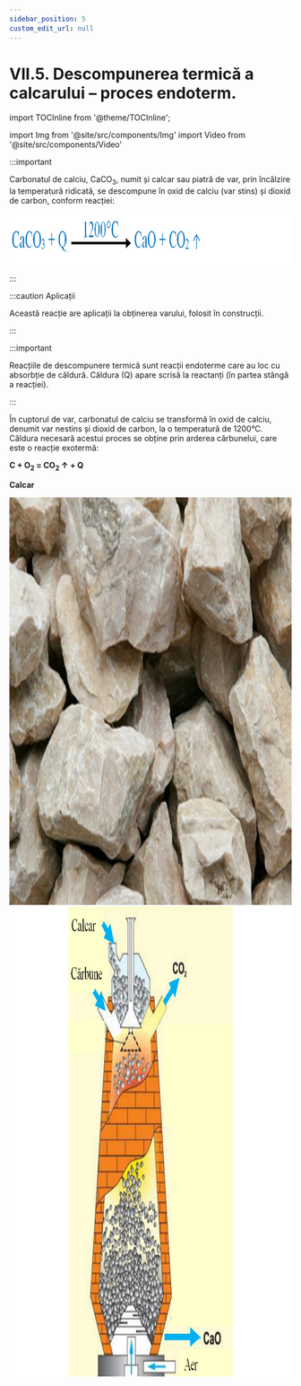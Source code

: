 ```yaml
---
sidebar_position: 5
custom_edit_url: null
---
```


# VII.5. Descompunerea termică a calcarului – proces endoterm.

import TOCInline from '@theme/TOCInline';

<TOCInline toc={toc} />


import Img from '@site/src/components/Img'
import Video from '@site/src/components/Video'





:::important

Carbonatul de calciu, CaCO<sub>3</sub>, numit și calcar sau piatră de var, prin încălzire la temperatură ridicată, se descompune în oxid de calciu (var stins) și dioxid de carbon, conform reacției:

<Img className="img-responsive4" src="chimie/clasa8/capitolul7/7_5_Poza1_ReactieDescompunereTermicaCalcar.jpg" width="1000" height="91" />



:::


:::caution Aplicații

Această reacție are aplicații la obținerea varului, folosit în construcții.

:::



:::important

Reacțiile de descompunere termică sunt reacții endoterme care au loc cu absorbție de căldură. Căldura (Q) apare scrisă la reactanți (în partea stângă a reacției).

:::


În cuptorul de var, carbonatul de calciu se transformă în oxid de calciu, denumit var nestins și dioxid de carbon, la o temperatură de 1200°C. Căldura necesară acestui proces se obține prin arderea cărbunelui, care este o reacție exotermă:

**C + O<sub>2</sub> = CO<sub>2</sub> ↑ + Q**


**Calcar**


<Img className="img-responsive4" src="chimie/clasa8/capitolul7/7_5_Poza2_PozaCalcar.jpg" width="1000" height="727" />


<Img className="img-responsive4" src="chimie/clasa8/capitolul7/7_5_Poza3_CuptorCalcar.jpg" width="1000" height="838" />









<br></br>
<br></br>

